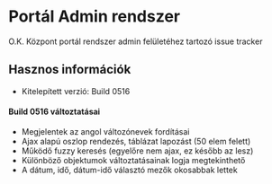 Portál Admin rendszer
=========================

O.K. Központ portál rendszer admin felületéhez tartozó issue tracker

## Hasznos információk
* Kitelepített verzió: Build 0516


#### Build 0516 változtatásai
* Megjelentek az angol változónevek fordításai
* Ajax alapú oszlop rendezés, táblázat lapozást (50 elem felett)
* Működő fuzzy keresés (egyelőre nem ajax, ez később az lesz)
* Különböző objektumok változtatásainak logja megtekinthető
* A dátum, idő, dátum-idő választó mezők okosabbak lettek

